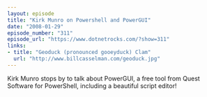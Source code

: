 ```yaml
---
layout: episode
title: "Kirk Munro on Powershell and PowerGUI"
date: "2008-01-29"
episode_number: "311"
episode_url: "https://www.dotnetrocks.com/?show=311"
links:
- title: "Geoduck (pronounced gooeyduck) Clam"
  url: "http://www.billcasselman.com/geoduck.jpg"
---
```


Kirk Munro stops by to talk about PowerGUI, a free tool from Quest Software for PowerShell, including a beautiful script editor!

